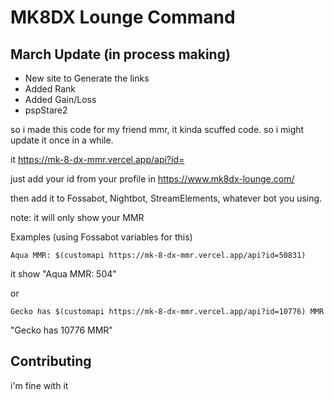 
#  MK8DX Lounge Command 

## March Update (in process making)

- New site to Generate the links
- Added Rank
- Added Gain/Loss
- pspStare2

so i made this code for my friend mmr, it kinda scuffed code. so i might update it once in a while.

it https://mk-8-dx-mmr.vercel.app/api?id=

just add your id from your profile in https://www.mk8dx-lounge.com/

then add it to Fossabot, Nightbot, StreamElements, whatever bot you using.

note: it will only show your MMR


Examples (using Fossabot variables for this)

```
Aqua MMR: $(customapi https://mk-8-dx-mmr.vercel.app/api?id=50831)
```
it show "Aqua MMR: 504"

or 
```
Gecko has $(customapi https://mk-8-dx-mmr.vercel.app/api?id=10776) MMR 
```

"Gecko has 10776 MMR"
## Contributing

i'm fine with it
